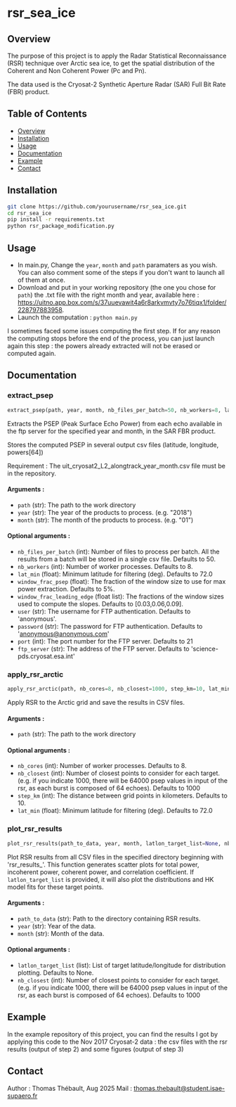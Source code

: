 # rsr_sea_ice

## Overview
The purpose of this project is to apply the  Radar Statistical Reconnaissance (RSR) technique over Arctic sea ice, to get the spatial distribution of the Coherent and Non Coherent Power (Pc and Pn).

The data used is the Cryosat-2 Synthetic Aperture Radar (SAR) Full Bit Rate (FBR) product.

## Table of Contents
- [Overview](#overview)
- [Installation](#installation)
- [Usage](#usage)
- [Documentation](#documentation)
- [Example](#example)
- [Contact](#contact)


## Installation

```bash
git clone https://github.com/yourusername/rsr_sea_ice.git
cd rsr_sea_ice
pip install -r requirements.txt
python rsr_package_modification.py
```

## Usage

- In main.py, Change the ```year```, ```month``` and ```path``` paramaters as you wish. You can also comment some of the steps if you don't want to launch all of them at once.
- Download and put in your working repository (the one you chose for ```path```) the .txt file with the right month and year, available here : https://uitno.app.box.com/s/37uuevawit4a6r8arkvmvty7o76tiqx1/folder/228797883958.
- Launch the computation : ```python main.py```

I sometimes faced some issues computing the first step. If for any reason the computing stops before the end of the process, you can just launch again this step : the powers already extracted will not be erased or computed again. 


## Documentation

### extract_psep

```python 
extract_psep(path, year, month, nb_files_per_batch=50, nb_workers=8, lat_min=72, window_frac_psep=0.05, window_frac_leading_edge=[0.03,0.06,0.09], username='anonymous', password='anonymous@anonymous.com', port=21, ftp_server='science-pds.cryosat.esa.int')
```
Extracts the PSEP (Peak Surface Echo Power) from each echo available in the ftp
server for the specified year and month, in the SAR FBR product.

Stores the computed PSEP in several output csv files
(latitude, longitude, powers[64])

Requirement : The uit_cryosat2_L2_alongtrack_year_month.csv file must be in the repository.

#### Arguments :

- ```path``` (str): The path to the work directory
- ```year``` (str): The year of the products to process. (e.g. "2018")
- ```month``` (str): The month of the products to process. (e.g. "01")

#### Optional arguments :

- ```nb_files_per_batch``` (int): Number of files to process per batch. All the results from a batch will be stored in a single csv file. Defaults to 50.
- ```nb_workers``` (int): Number of worker processes. Defaults to 8.
- ```lat_min``` (float): Minimum latitude for filtering (deg). Defaults to 72.0
- ```window_frac_psep``` (float): The fraction of the window size to use for max power extraction. Defaults to 5%.
- ```window_frac_leading_edge``` (float list): The fractions of the window sizes used to compute the slopes. Defaults to [0.03,0.06,0.09].
- ```user``` (str): The username for FTP authentication. Defaults to 'anonymous'.
- ```password``` (str): The password for FTP authentication. Defaults to 'anonymous@anonymous.com'
- ```port``` (int): The port number for the FTP server. Defaults to 21
- ```ftp_server``` (str): The address of the FTP server. Defaults to 'science-pds.cryosat.esa.int'


### apply_rsr_arctic

```python 
apply_rsr_arctic(path, nb_cores=8, nb_closest=1000, step_km=10, lat_min=72.)
```
Apply RSR to the Arctic grid and save the results in CSV files.

#### Arguments :

- ```path``` (str): The path to the work directory

#### Optional arguments :

- ```nb_cores``` (int): Number of worker processes. Defaults to 8.
- ```nb_closest``` (int): Number of closest points to consider for each target. (e.g. if you indicate 1000, there will be 64000 psep values in input of the rsr, as each burst is composed of 64 echoes). Defaults to 1000
- ```step_km``` (int): The distance between grid points in kilometers. Defaults to 10.
- ```lat_min``` (float): Minimum latitude for filtering (deg). Defaults to 72.0


### plot_rsr_results

```python 
plot_rsr_results(path_to_data, year, month, latlon_target_list=None, nb_closest=1000)
```
Plot RSR results from all CSV files in the specified directory beginning with 'rsr_results_'.
This function generates scatter plots for total power, incoherent power, coherent power, and correlation coefficient.
If `latlon_target_list` is provided, it will also plot the distributions and HK model fits for these target points.


#### Arguments :

- ```path_to_data``` (str): Path to the directory containing RSR results.
- ```year``` (str): Year of the data.
- ```month``` (str): Month of the data.

#### Optional arguments :

- ```latlon_target_list``` (list): List of target latitude/longitude for distribution plotting. Defaults to None.
- ```nb_closest``` (int): Number of closest points to consider for each target. (e.g. if you indicate 1000, there will be 64000 psep values in input of the rsr, as each burst is composed of 64 echoes). Defaults to 1000


## Example

In the example repository of this project, you can find the results I got by applying this code to the Nov 2017 Cryosat-2 data : the csv files with the rsr results (output of step 2) and some figures (output of step 3)

## Contact

Author : Thomas Thébault, Aug 2025
Mail : thomas.thebault@student.isae-supaero.fr